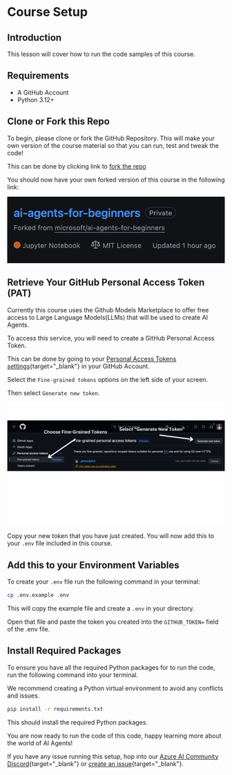 # Course Setup

## Introduction

This lesson will cover how to run the code samples of this course.

## Requirements

- A GitHub Account
- Python 3.12+

## Clone or Fork this Repo

To begin, please clone or fork the GitHub Repository. This will make your own version of the course material so that you can run, test and tweak the code!

This can be done by clicking link to <a href="https://github.com/microsoft/ai-agents-for-beginners/fork" target="_blank">fork the repo</a>

You should now have your own forked version of this course in the following link:

![Forked Repo](./images/forked-repo.png)

## Retrieve Your GitHub Personal Access Token (PAT)

Currently this course uses the Github Models Marketplace to offer free access to Large Language Models(LLMs) that will be used to create AI Agents.

To access this service, you will need to create a GitHub Personal Access Token.

This can be done by going to your [Personal Access Tokens settings](https://github.com/settings/personal-access-tokens){target="_blank"} in your GitHub Account.

Select the `Fine-grained tokens` options on the left side of your screen.

Then select `Generate new token`.

![Generate Token](./images/generate-token.png)

Copy your new token that you have just created. You will now add this to your `.env` file included in this course. 

## Add this to your Environment Variables 

To create your `.env` file run the following command in your terminal:

```bash
cp .env.example .env
```

This will copy the example file and create a `.env` in your directory.

Open that file and paste the token you created into the `GITHUB_TOKEN=` field of the .env file. 

## Install Required Packages

To ensure you have all the required Python packages for to run the code, run the following command into your terminal.

We recommend creating a Python virtual environment to avoid any conflicts and issues.

```bash
pip install -r requirements.txt
```

This should install the required Python packages. 

You are now ready to run the code of this code, happy learning more about the world of AI Agents!

If you have any issue running this setup, hop into our [Azure AI Community Discord](https://discord.gg/kzRShWzttr){target="_blank"} or [create an issue](https://github.com/microsoft/ai-agents-for-beginners/issues?WT.mc_id=academic-105485-koreyst){target="_blank"}.




